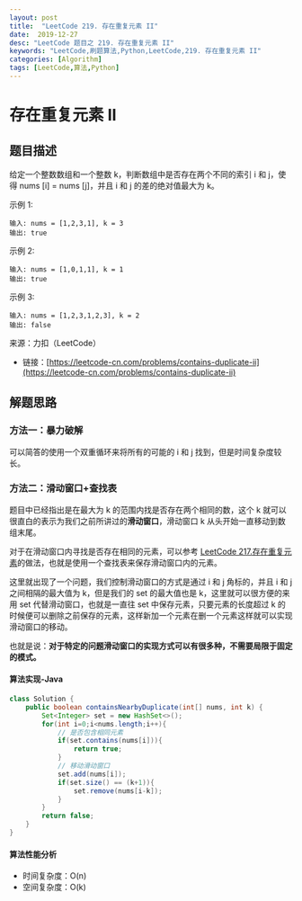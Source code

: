 ```yaml
---
layout: post
title:  "LeetCode 219. 存在重复元素 II"
date:  2019-12-27
desc: "LeetCode 题目之 219. 存在重复元素 II"
keywords: "LeetCode,刷题算法,Python,LeetCode,219. 存在重复元素 II"
categories: [Algorithm]
tags: [LeetCode,算法,Python]
---
```

# 存在重复元素 II

## 题目描述

给定一个整数数组和一个整数 k，判断数组中是否存在两个不同的索引 i 和 j，使得 nums [i] = nums [j]，并且 i 和 j 的差的绝对值最大为 k。

示例 1:

```
输入: nums = [1,2,3,1], k = 3
输出: true
```

示例 2:

```
输入: nums = [1,0,1,1], k = 1
输出: true
```

示例 3:

```
输入: nums = [1,2,3,1,2,3], k = 2
输出: false
```

来源：力扣（LeetCode）
- 链接：[https://leetcode-cn.com/problems/contains-duplicate-ii](https://leetcode-cn.com/problems/contains-duplicate-ii)

## 解题思路

### 方法一：暴力破解

可以简答的使用一个双重循环来将所有的可能的 i 和 j 找到，但是时间复杂度较长。

### 方法二：滑动窗口+查找表

题目中已经指出是在最大为 k 的范围内找是否存在两个相同的数，这个 k 就可以很直白的表示为我们之前所讲过的**滑动窗口**，滑动窗口 k 从头开始一直移动到数组末尾。

对于在滑动窗口内寻找是否存在相同的元素，可以参考 [LeetCode 217.存在重复元素](https://wangxin1248.github.io/algorithm/2018/10/leetcode-217.html)的做法，也就是使用一个查找表来保存滑动窗口内的元素。

这里就出现了一个问题，我们控制滑动窗口的方式是通过 i 和 j 角标的，并且 i 和 j 之间相隔的最大值为 k，但是我们的 set 的最大值也是 k，这里就可以很方便的来用 set 代替滑动窗口，也就是一直往 set 中保存元素，只要元素的长度超过 k 的时候便可以删除之前保存的元素，这样新加一个元素在删一个元素这样就可以实现滑动窗口的移动。

也就是说：**对于特定的问题滑动窗口的实现方式可以有很多种，不需要局限于固定的模式。**

#### 算法实现-Java

```java
class Solution {
    public boolean containsNearbyDuplicate(int[] nums, int k) {
        Set<Integer> set = new HashSet<>();
        for(int i=0;i<nums.length;i++){
            // 是否包含相同元素
            if(set.contains(nums[i])){
                return true;
            }
            // 移动滑动窗口
            set.add(nums[i]);
            if(set.size() == (k+1)){
                set.remove(nums[i-k]);
            }
        }
        return false;
    }
}
```

#### 算法性能分析

- 时间复杂度：O(n)
- 空间复杂度：O(k)